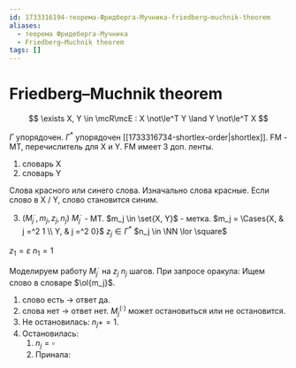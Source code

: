 ```yaml
---
id: 1733316194-теорема-Фридберга-Мучника-friedberg–muchnik-theorem
aliases:
  - теорема Фридеберга-Мучника
  - Friedberg–Muchnik theorem
tags: []
---
```

# Friedberg–Muchnik theorem

$$
\exists X, Y \in \mcR\mcE : X \not\le^T Y \land Y \not\le^T X
$$

$\Gamma$ упорядочен.
$\Gamma^*$ упорядочен [[1733316734-shortlex-order|shortlex]].
FM - МТ, перечислитель для X и Y.
FM имеет 3 доп. ленты.

1. словарь X
2. словарь Y

Слова красного или синего слова.
Изначально слова красные.
Если слово в X / Y, слово становится синим.

3. $\left(M_j^{\cdot}, m_j, z_j, n_j\right)$
   $M_j^{\cdot}$ - МТ.
   $m_j \in \set{X, Y}$ - метка.
   $m_j = \Cases{X, & j =^2 1 \\ Y, & j =^2 0}$
   $z_j \in \Gamma^*$
   $n_j \in \NN \lor \square$

$z_1 = \varepsilon$
$n_1 = 1$

Моделируем работу $M_j^{\cdot}$ на $z_j$ $n_j$ шагов.
При запросе оракула:
Ищем слово в словаре $\ol{m_j}$.

1. слово есть $\to$ ответ да.
2. слова нет $\to$ ответ нет.
   $M_j^{(\cdot)}$ может остановиться или не остановится.
3. Не остановилась: $n_{j} += 1$.
4. Остановилась:
   1. $n_j = \square$
   2. Принала:
